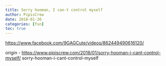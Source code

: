 ```yaml
---
title: Sorry hooman, I can-t control myself
author: PipisCrew
date: 2018-01-26
categories: [fun]
toc: true
---
```


https://www.facebook.com/9GAGCute/videos/862449490616120/

origin - https://www.pipiscrew.com/2018/01/sorry-hooman-i-cant-control-myself/ sorry-hooman-i-cant-control-myself